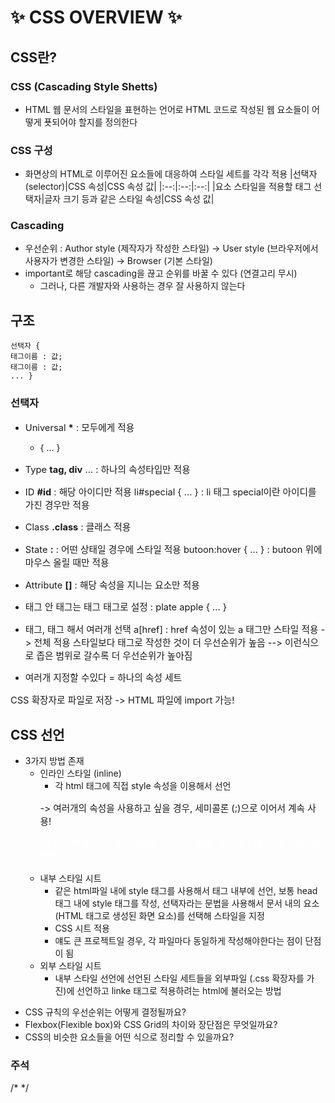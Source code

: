 # ✨ CSS OVERVIEW ✨

## **CSS란?**

### **CSS (Cascading Style Shetts)**

- HTML 웹 문서의 스타일을 표현하는 언어로 HTML 코드로 작성된 웹 요소들이 어떻게 푯되어야 할지를 정의한다

### **CSS 구성**

- 화면상의 HTML로 이루어진 요소들에 대응하여 스타일 세트를 각각 적용
  |선택자 (selector)|CSS 속성|CSS 속성 값|
  |:--:|:--:|:--:|
  |요소 스타일을 적용할 태그 선택자|글자 크기 등과 같은 스타일 속성|CSS 속성 값|

### **Cascading**

- 우선순위 : Author style (제작자가 작성한 스타일) -> User style (브라우저에서 사용자가 변경한 스타일) -> Browser (기본 스타일)
- important로 해당 cascading을 끊고 순위를 바꿀 수 있다 (연결고리 무시)
  - 그러나, 다른 개발자와 사용하는 경우 잘 사용하지 않는다

## **구조**

```
선택자 {
태그이름 : 값;
태그이름 : 값;
... }
```

### **선택자**

- Universal **\*** : 모두에게 적용
  - { ... }
- Type **tag, div** ... : 하나의 속성타입만 적용
- ID **#id** : 해당 아이디만 적용
  li#special { ... } : li 태그 special이란 아이디를 가진 경우만 적용
- Class **.class** : 클래스 적용
- State **:** : 어떤 상태일 경우에 스타일 적용
  butoon:hover { ... } : butoon 위에 마우스 올릴 때만 적용
- Attribute **[]** : 해당 속성을 지니는 요소만 적용
- 태그 안 태그는 태그 태그로 설정
  <plate><apple></plate> : plate apple { ... }
- 태그, 태그 해서 여러개 선택
  a[href] : href 속성이 있는 a 태그만 스타일 적용
  -> 전체 적용 스타일보다 태그로 작성한 것이 더 우선순위가 높음
  --> 이런식으로 좁은 범위로 갈수록 더 우선순위가 높아짐

- 여러개 지정할 수있다 = 하나의 속성 세트

CSS 확장자로 파일로 저장 -> HTML 파일에 import 가능!

## **CSS 선언**

- 3가지 방법 존재
  - 인라인 스타일 (inline)
    - 각 html 태그에 직접 style 속성을 이용해서 선언
    <p style="font-size: 11pt"> -> 여러개의 속성을 사용하고 싶을 경우, 세미콜론 (;)으로 이어서 계속 사용!
    <p style="font-size: 11pt; color:white;">
    -> 분리 어렵고, 큰 프로젝트면 고치기도 어렵, 하나하나 해주기도 힘들다는 단점
  - 내부 스타일 시트
    - 같은 html파일 내에 style 태그를 사용해서 태그 내부에 선언, 보통 head 태그 내에 style 태그를 작성, 선택자라는 문법을 사용해서 문서 내의 요소 (HTML 태그로 생성된 화면 요소)를 선택해 스타일을 지정
      <head>
          <style>
          p {
              font-size: 11pt;
          }
          </style>
      </head>
    - CSS 시트 적용
    - 얘도 큰 프로젝트일 경우, 각 파일마다 동일하게 작성해야한다는 점이 단점이 됨
  - 외부 스타일 시트
    - 내부 스타일 선언에 선언된 스타일 세트들을 외부파일 (.css 확장자를 가진)에 선언하고 linke 태그로 적용하려는 html에 불러오는 방법
      <head>
          <link rel="stylesheet" type="text/css" href="CSS 파일명">
      <head>

* CSS 규칙의 우선순위는 어떻게 결정될까요?
* Flexbox(Flexible box)와 CSS Grid의 차이와 장단점은 무엇일까요?
* CSS의 비슷한 요소들을 어떤 식으로 정리할 수 있을까요?

### **주석**

/\* \*/
